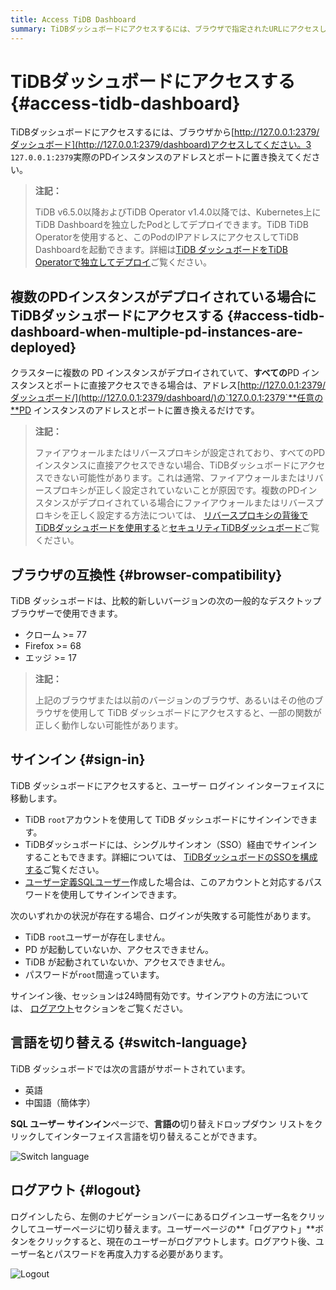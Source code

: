 ```yaml
---
title: Access TiDB Dashboard
summary: TiDBダッシュボードにアクセスするには、ブラウザで指定されたURLにアクセスしてください。複数のPDインスタンスがある場合は、アドレスを任意のPDインスタンスのアドレスとポートに置き換えてください。Chrome、Firefox、またはEdgeブラウザ（最新バージョン）をご利用ください。TiDBルートアカウントまたはユーザー定義のSQLユーザーでサインインしてください。セッションは24時間有効です。言語は英語と中国語で切り替えられます。ログアウトするには、ユーザー名をクリックし、「ログアウト」ボタンをクリックしてください。
---
```


# TiDBダッシュボードにアクセスする {#access-tidb-dashboard}

TiDBダッシュボードにアクセスするには、ブラウザから[http://127.0.0.1:2379/ダッシュボード](http://127.0.0.1:2379/dashboard)アクセスしてください。3 `127.0.0.1:2379`実際のPDインスタンスのアドレスとポートに置き換えてください。

> **注記：**
>
> TiDB v6.5.0以降およびTiDB Operator v1.4.0以降では、Kubernetes上にTiDB Dashboardを独立したPodとしてデプロイできます。TiDB TiDB Operatorを使用すると、このPodのIPアドレスにアクセスしてTiDB Dashboardを起動できます。詳細は[TiDB ダッシュボードをTiDB Operatorで独立してデプロイ](https://docs.pingcap.com/tidb-in-kubernetes/dev/get-started#deploy-tidb-dashboard-independently)ご覧ください。

## 複数のPDインスタンスがデプロイされている場合にTiDBダッシュボードにアクセスする {#access-tidb-dashboard-when-multiple-pd-instances-are-deployed}

クラスターに複数の PD インスタンスがデプロイされていて、**すべての**PD インスタンスとポートに直接アクセスできる場合は、アドレス[http://127.0.0.1:2379/ダッシュボード/](http://127.0.0.1:2379/dashboard/)の`127.0.0.1:2379`**任意の**PD インスタンスのアドレスとポートに置き換えるだけです。

> **注記：**
>
> ファイアウォールまたはリバースプロキシが設定されており、すべてのPDインスタンスに直接アクセスできない場合、TiDBダッシュボードにアクセスできない可能性があります。これは通常、ファイアウォールまたはリバースプロキシが正しく設定されていないことが原因です。複数のPDインスタンスがデプロイされている場合にファイアウォールまたはリバースプロキシを正しく設定する方法については、 [リバースプロキシの背後でTiDBダッシュボードを使用する](/dashboard/dashboard-ops-reverse-proxy.md)と[セキュリティTiDBダッシュボード](/dashboard/dashboard-ops-security.md)ご覧ください。

## ブラウザの互換性 {#browser-compatibility}

TiDB ダッシュボードは、比較的新しいバージョンの次の一般的なデスクトップ ブラウザーで使用できます。

-   クローム &gt;= 77
-   Firefox &gt;= 68
-   エッジ &gt;= 17

> **注記：**
>
> 上記のブラウザまたは以前のバージョンのブラウザ、あるいはその他のブラウザを使用して TiDB ダッシュボードにアクセスすると、一部の関数が正しく動作しない可能性があります。

## サインイン {#sign-in}

TiDB ダッシュボードにアクセスすると、ユーザー ログイン インターフェイスに移動します。

-   TiDB `root`アカウントを使用して TiDB ダッシュボードにサインインできます。
-   TiDBダッシュボードには、シングルサインオン（SSO）経由でサインインすることもできます。詳細については、 [TiDBダッシュボードのSSOを構成する](/dashboard/dashboard-session-sso.md)ご覧ください。
-   [ユーザー定義SQLユーザー](/dashboard/dashboard-user.md)作成した場合は、このアカウントと対応するパスワードを使用してサインインできます。

次のいずれかの状況が存在する場合、ログインが失敗する可能性があります。

-   TiDB `root`ユーザーが存在しません。
-   PD が起動していないか、アクセスできません。
-   TiDB が起動されていないか、アクセスできません。
-   パスワードが`root`間違っています。

サインイン後、セッションは24時間有効です。サインアウトの方法については、 [ログアウト](#logout)セクションをご覧ください。

## 言語を切り替える {#switch-language}

TiDB ダッシュボードでは次の言語がサポートされています。

-   英語
-   中国語（簡体字）

**SQL ユーザー サインイン**ページで、**言語の**切り替えドロップダウン リストをクリックしてインターフェイス言語を切り替えることができます。

![Switch language](/media/dashboard/dashboard-access-switch-language.png)

## ログアウト {#logout}

ログインしたら、左側のナビゲーションバーにあるログインユーザー名をクリックしてユーザーページに切り替えます。ユーザーページの**「ログアウト」**ボタンをクリックすると、現在のユーザーがログアウトします。ログアウト後、ユーザー名とパスワードを再度入力する必要があります。

![Logout](/media/dashboard/dashboard-access-logout.png)
